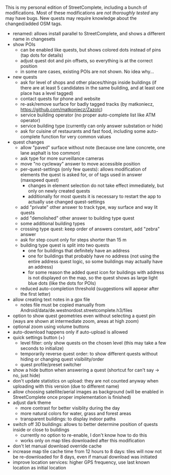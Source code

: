 This is my personal edition of StreetComplete, including a bunch of modifications.
Most of these modifications are _not thoroughly tested_ any may have bugs.
New quests may require knowledge about the changed/added OSM tags.

* renamed: allows install parallel to StreetComplete, and shows a different name in changesets
* show POIs
  * can be enabled like quests, but shows colored dots instead of pins (tap dots for details)
  * adjust quest dot and pin offsets, so everything is at the correct position
  * in some rare cases, existing POIs are not shown. No idea why...
* new quests
  * ask for level of shops and other places/things inside buildings (if there are at least 5 candidates in the same building, and at least one place has a level tagged)
  * contact quests for phone and website
  * re-ask/remove surface for badly tagged tracks (by matkoniecz, https://github.com/matkoniecz/Zazolc)
  * service building operator (no proper auto-complete list like ATM operator)
  * service building type (currently can only answer substation or hide)
  * ask for cuisine of restaurants and fast food, including some auto-complete function for very common values
* quest changes
  * allow "paved" surface without note (because one lane concrete, one lane asphalt is too common)
  * ask type for more surveillance cameras
  * move "no cycleway" answer to move accessible position
  * per-quest-settings (only few quests): allows modification of elements the quest is asked for, or of tags used in answer (maxspeed quest)
    * changes in element selection do not take effect immediately, but only on newly created quests
    * additionally for most quests it is necessary to restart the app to actually use changed quest-settings
  * add "private" other answer to track type, way surface and way lit quests
  * add "demolished" other answer to building type quest
  * some additional building types
  * crossing type quest: keep order of answers constant, add "zebra" answer
  * ask for step count only for steps shorter than 15 m
  * building type quest is split into two quests
    * one for buildings that definitely have an address
    * one for buildings that probably have no address (not using the entire address quest logic, so some buildings may actually have an address)
    * for some reason the added quest icon for buildings with address is not displayed on the map, so the quest shows as large light blue dots (like the dots for POIs)
  * reduced auto-completion threshold (suggestions will appear after the first letter)
* allow creating text notes in a gpx file
  * notes file must be copied manually from Android/data/de.westnordost.streetcomplete.h3/files
* option to show quest geometries even without selecting a quest pin (ways are shown at intermediate zoom, areas at high zoom)
* optional zoom using volume buttons
* auto-download happens only if auto-upload is allowed
* quick settings button (+)
  * level filter: only show quests on the chosen level (this may take a few seconds to initialize)
  * temporarily reverse quest order: to show different quests without hiding or changing quest visibility/order
  * quest profile/preset switcher
* show a hide button when answering a quest (shortcut for can't say -> no, just hide)
* don't update statistics on upload: they are not counted anyway when uploading with this version (due to different name)
* allow choosing satellite/aerial images as background (will be enabled in StreetComplete once proper implementation is finished)
* adjust dark theme
  * more contrast for better visiblity during the day
  * more natural colors for water, grass and forest areas
  * transparent buildings: to display indoor paths
* switch off 3D buildings: allows to better determine position of quests inside or close to buildings
  * currently no option to re-enable, I don't know how to do this
  * works only on map tiles downloaded after this modification
* don't let manual download override cache
* increase map tile cache time from 12 hours to 8 days: tiles will now not be re-downloaded for 8 days, even if manual download was initiated
* improve location services: higher GPS frequency, use last known location as initial location
